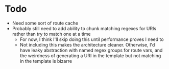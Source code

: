 <h1>Todo</h1>

* Need some sort of route cache
* Probably still need to add ability to chunk matching regexes for URIs rather than try to match one at a time
  * For now, I think I'll skip doing this until performance proves I need to
  * Not including this makes the architecture cleaner.  Otherwise, I'd have leaky abstraction with named regex groups for route vars, and the weirdness of generating a URI in the template but not matching in the template is bizarre
